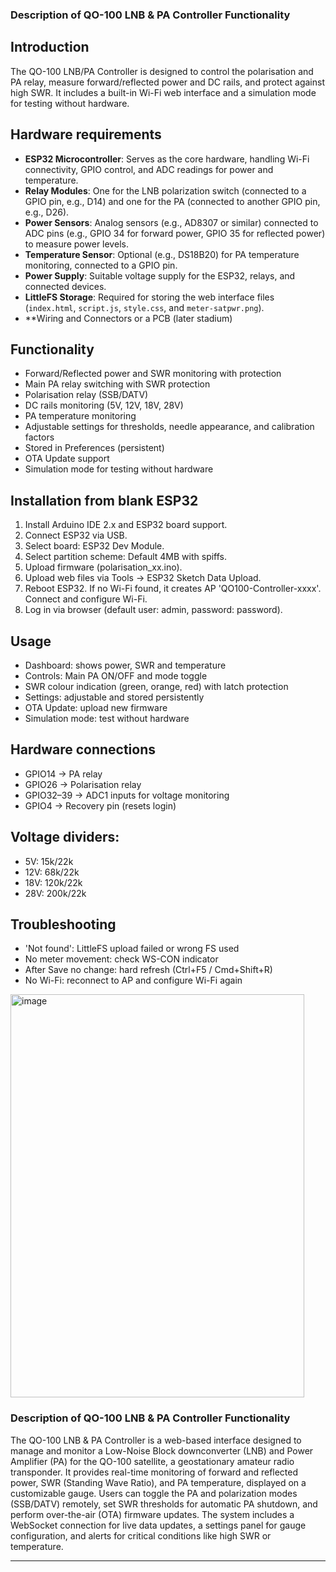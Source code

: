 ### Description of QO-100 LNB & PA Controller Functionality
## Introduction
The QO-100 LNB/PA Controller is designed to control the polarisation and PA relay, measure forward/reflected power and DC rails, and protect against high SWR. It includes a built-in Wi-Fi web interface and a simulation mode for testing without hardware.

## Hardware requirements
- **ESP32 Microcontroller**: Serves as the core hardware, handling Wi-Fi connectivity, GPIO control, and ADC readings for power and temperature.
- **Relay Modules**: One for the LNB polarization switch (connected to a GPIO pin, e.g., D14) and one for the PA (connected to another GPIO pin, e.g., D26).
- **Power Sensors**: Analog sensors (e.g., AD8307 or similar) connected to ADC pins (e.g., GPIO 34 for forward power, GPIO 35 for reflected power) to measure power levels.
- **Temperature Sensor**: Optional (e.g., DS18B20) for PA temperature monitoring, connected to a GPIO pin.
- **Power Supply**: Suitable voltage supply for the ESP32, relays, and connected devices.
- **LittleFS Storage**: Required for storing the web interface files (`index.html`, `script.js`, `style.css`, and `meter-satpwr.png`).
- **Wiring and Connectors or a PCB (later stadium)
## Functionality
- Forward/Reflected power and SWR monitoring with protection
- Main PA relay switching with SWR protection
- Polarisation relay (SSB/DATV)
- DC rails monitoring (5V, 12V, 18V, 28V)
- PA temperature monitoring
- Adjustable settings for thresholds, needle appearance, and calibration factors
- Stored in Preferences (persistent)
- OTA Update support
- Simulation mode for testing without hardware
## Installation from blank ESP32
1. Install Arduino IDE 2.x and ESP32 board support.
2. Connect ESP32 via USB.
3. Select board: ESP32 Dev Module.
4. Select partition scheme: Default 4MB with spiffs.
5. Upload firmware (polarisation_xx.ino).
6. Upload web files via Tools → ESP32 Sketch Data Upload.
7. Reboot ESP32. If no Wi-Fi found, it creates AP 'QO100-Controller-xxxx'. Connect and configure Wi-Fi.
8. Log in via browser (default user: admin, password: password).
## Usage
- Dashboard: shows power, SWR and temperature
- Controls: Main PA ON/OFF and mode toggle
- SWR colour indication (green, orange, red) with latch protection
- Settings: adjustable and stored persistently
- OTA Update: upload new firmware
- Simulation mode: test without hardware

## Hardware connections
- GPIO14 → PA relay
- GPIO26 → Polarisation relay
- GPIO32–39 → ADC1 inputs for voltage monitoring
- GPIO4 → Recovery pin (resets login)
## Voltage dividers:
- 5V: 15k/22k
- 12V: 68k/22k
- 18V: 120k/22k
- 28V: 200k/22k
## Troubleshooting
- 'Not found': LittleFS upload failed or wrong FS used
- No meter movement: check WS-CON indicator
- After Save no change: hard refresh (Ctrl+F5 / Cmd+Shift+R)
- No Wi-Fi: reconnect to AP and configure Wi-Fi again
<img width="470" height="645" alt="image" src="https://github.com/user-attachments/assets/2b751308-c706-4048-98b4-ca1817e95ebb" />



### Description of QO-100 LNB & PA Controller Functionality

The QO-100 LNB & PA Controller is a web-based interface designed to manage and monitor a Low-Noise Block downconverter (LNB) and Power Amplifier (PA) for the QO-100 satellite, a geostationary amateur radio transponder. It provides real-time monitoring of forward and reflected power, SWR (Standing Wave Ratio), and PA temperature, displayed on a customizable gauge. Users can toggle the PA and polarization modes (SSB/DATV) remotely, set SWR thresholds for automatic PA shutdown, and perform over-the-air (OTA) firmware updates. The system includes a WebSocket connection for live data updates, a settings panel for gauge configuration, and alerts for critical conditions like high SWR or temperature.

---



